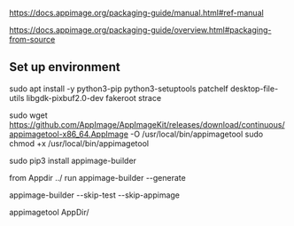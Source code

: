 https://docs.appimage.org/packaging-guide/manual.html#ref-manual

https://docs.appimage.org/packaging-guide/overview.html#packaging-from-source


## Set up environment

sudo apt install -y python3-pip python3-setuptools patchelf desktop-file-utils libgdk-pixbuf2.0-dev fakeroot strace

sudo wget https://github.com/AppImage/AppImageKit/releases/download/continuous/appimagetool-x86_64.AppImage -O /usr/local/bin/appimagetool
sudo chmod +x /usr/local/bin/appimagetool

sudo pip3 install appimage-builder

from Appdir ../ 
run appimage-builder --generate

appimage-builder --skip-test --skip-appimage

appimagetool AppDir/